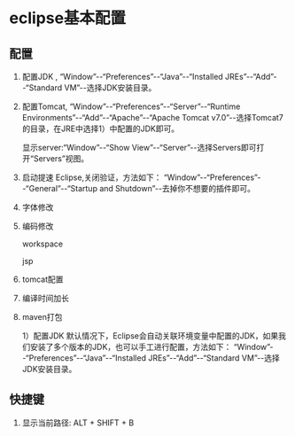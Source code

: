 # eclipse基本配置

## 配置

1. 配置JDK , “Window”--“Preferences”--“Java”--“Installed JREs”--“Add”--“Standard VM”--选择JDK安装目录。

2. 配置Tomcat, “Window”--“Preferences”--“Server”--“Runtime Environments”--“Add”--“Apache”--“Apache Tomcat v7.0”--选择Tomcat7的目录，在JRE中选择1）中配置的JDK即可。

   显示server:“Window”--“Show View”--“Server”--选择Servers即可打开“Servers”视图。

   

3. 启动提速 Eclipse,关闭验证，方法如下： “Window”--“Preferences”--“General”--“Startup and Shutdown”--去掉你不想要的插件即可。

4. 字体修改

5. 编码修改

   workspace

   jsp

6. tomcat配置

7. 编译时间加长

8. maven打包

   1）配置JDK 默认情况下，Eclipse会自动关联环境变量中配置的JDK，如果我们安装了多个版本的JDK，也可以手工进行配置，方法如下： “Window”--“Preferences”--“Java”--“Installed JREs”--“Add”--“Standard VM”--选择JDK安装目录。

## 快捷键
1. 显示当前路径: ALT + SHIFT + B
















